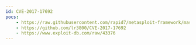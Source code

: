 ```yaml
---
id: CVE-2017-17692
pocs:
    - https://raw.githubusercontent.com/rapid7/metasploit-framework/master/modules/auxiliary/gather/samsung_browser_sop_bypass.rb
    - https://github.com/lr3800/CVE-2017-17692
    - https://www.exploit-db.com/raw/43376
---
```

